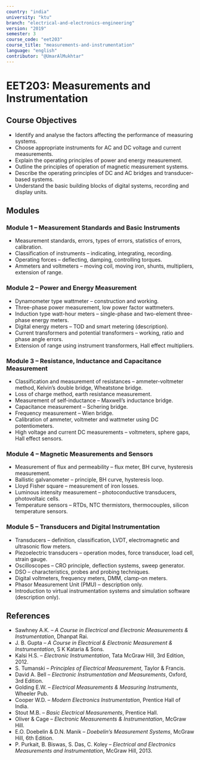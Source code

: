 ```yaml
---
country: "india"
university: "ktu"
branch: "electrical-and-electronics-engineering"
version: "2019"
semester: 3
course_code: "eet203"
course_title: "measurements-and-instrumentation"
language: "english"
contributor: "@UmarAlMukhtar"
---
```


# EET203: Measurements and Instrumentation  

## Course Objectives  
* Identify and analyse the factors affecting the performance of measuring systems.  
* Choose appropriate instruments for AC and DC voltage and current measurements.  
* Explain the operating principles of power and energy measurement.  
* Outline the principles of operation of magnetic measurement systems.  
* Describe the operating principles of DC and AC bridges and transducer-based systems.  
* Understand the basic building blocks of digital systems, recording and display units.  

## Modules  

### Module 1 – Measurement Standards and Basic Instruments  
* Measurement standards, errors, types of errors, statistics of errors, calibration.  
* Classification of instruments – indicating, integrating, recording.  
* Operating forces – deflecting, damping, controlling torques.  
* Ammeters and voltmeters – moving coil, moving iron, shunts, multipliers, extension of range.  

### Module 2 – Power and Energy Measurement  
* Dynamometer type wattmeter – construction and working.  
* Three-phase power measurement, low power factor wattmeters.  
* Induction type watt-hour meters – single-phase and two-element three-phase energy meters.  
* Digital energy meters – TOD and smart metering (description).  
* Current transformers and potential transformers – working, ratio and phase angle errors.  
* Extension of range using instrument transformers, Hall effect multipliers.  

### Module 3 – Resistance, Inductance and Capacitance Measurement  
* Classification and measurement of resistances – ammeter-voltmeter method, Kelvin’s double bridge, Wheatstone bridge.  
* Loss of charge method, earth resistance measurement.  
* Measurement of self-inductance – Maxwell’s inductance bridge.  
* Capacitance measurement – Schering bridge.  
* Frequency measurement – Wien bridge.  
* Calibration of ammeter, voltmeter and wattmeter using DC potentiometers.  
* High voltage and current DC measurements – voltmeters, sphere gaps, Hall effect sensors.  

### Module 4 – Magnetic Measurements and Sensors  
* Measurement of flux and permeability – flux meter, BH curve, hysteresis measurement.  
* Ballistic galvanometer – principle, BH curve, hysteresis loop.  
* Lloyd Fisher square – measurement of iron losses.  
* Luminous intensity measurement – photoconductive transducers, photovoltaic cells.  
* Temperature sensors – RTDs, NTC thermistors, thermocouples, silicon temperature sensors.  

### Module 5 – Transducers and Digital Instrumentation  
* Transducers – definition, classification, LVDT, electromagnetic and ultrasonic flow meters.  
* Piezoelectric transducers – operation modes, force transducer, load cell, strain gauge.  
* Oscilloscopes – CRO principle, deflection systems, sweep generator.  
* DSO – characteristics, probes and probing techniques.  
* Digital voltmeters, frequency meters, DMM, clamp-on meters.  
* Phasor Measurement Unit (PMU) – description only.  
* Introduction to virtual instrumentation systems and simulation software (description only).  

## References  
* Sawhney A.K. – *A Course in Electrical and Electronic Measurements & Instrumentation*, Dhanpat Rai.  
* J. B. Gupta – *A Course in Electrical & Electronic Measurement & Instrumentation*, S K Kataria & Sons.  
* Kalsi H.S. – *Electronic Instrumentation*, Tata McGraw Hill, 3rd Edition, 2012.  
* S. Tumanski – *Principles of Electrical Measurement*, Taylor & Francis.  
* David A. Bell – *Electronic Instrumentation and Measurements*, Oxford, 3rd Edition.  
* Golding E.W. – *Electrical Measurements & Measuring Instruments*, Wheeler Pub.  
* Cooper W.D. – *Modern Electronics Instrumentation*, Prentice Hall of India.  
* Stout M.B. – *Basic Electrical Measurements*, Prentice Hall.  
* Oliver & Cage – *Electronic Measurements & Instrumentation*, McGraw Hill.  
* E.O. Doebelin & D.N. Manik – *Doebelin’s Measurement Systems*, McGraw Hill, 6th Edition.  
* P. Purkait, B. Biswas, S. Das, C. Koley – *Electrical and Electronics Measurements and Instrumentation*, McGraw Hill, 2013.  
